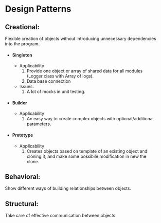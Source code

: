 # Design Patterns

## Creational:

Flexible creation of objects without introducing unnecessary dependencies into the program.

- #### Singleton

  - Applicability
    1. Provide one object or array of shared data for all modules (Logger class with Array of logs).
    2. Data base connection
  - Issues:
    1. A lot of mocks in unit testing.

- #### Builder

  - Applicability
    1. An easy way to create complex objects with optional/additional parameters.

- #### Prototype
  - Applicability
    1. Creates objects based on template of an existing object and cloning it, and make some possibile modification in new the clone.

## Behavioral:

Show different ways of building relationships between objects.

## Structural:

Take care of effective communication between objects.
